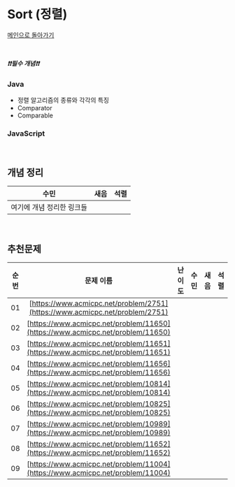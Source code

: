 # Sort (정렬)

[메인으로 돌아가기](https://github.com/Crush-on-IT/algorithm-study)



<br>

***❗️❗️필수 개념❗️❗️***

### Java
- 정렬 알고리즘의 종류와 각각의 특징
- Comparator
- Comparable

### JavaScript

<br>

## 개념 정리
|수민|새음|석렬|
|--|--|--|
|여기에 개념 정리한 링크들|||


<br>

## 추천문제
|          순번          |        문제 이름         |         난이도          |        수민         |새음|석렬|
| :-----: | :-----: | :-----: | :-----: |:-----: | :-----: |
|01| [https://www.acmicpc.net/problem/2751](https://www.acmicpc.net/problem/2751) |||||
|02| [https://www.acmicpc.net/problem/11650](https://www.acmicpc.net/problem/11650) |||||
|03| [https://www.acmicpc.net/problem/11651](https://www.acmicpc.net/problem/11651) |||||
|04| [https://www.acmicpc.net/problem/11656](https://www.acmicpc.net/problem/11656)|||||
|05| [https://www.acmicpc.net/problem/10814](https://www.acmicpc.net/problem/10814) |||||
|06| [https://www.acmicpc.net/problem/10825](https://www.acmicpc.net/problem/10825) |||||
|07| [https://www.acmicpc.net/problem/10989](https://www.acmicpc.net/problem/10989) |||||
|08| [https://www.acmicpc.net/problem/11652](https://www.acmicpc.net/problem/11652) |||||
|09| [https://www.acmicpc.net/problem/11004](https://www.acmicpc.net/problem/11004) |||||
